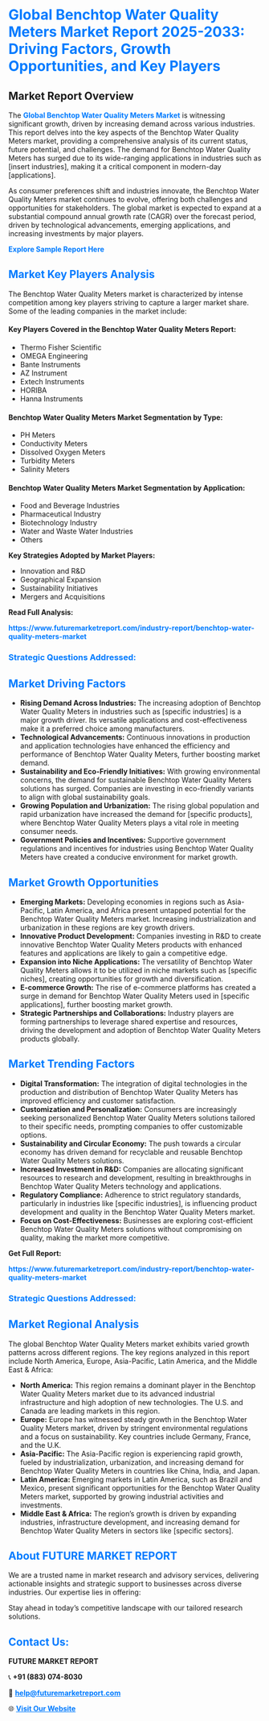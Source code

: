 <h1 style="color: #007BFF;">Global Benchtop Water Quality Meters Market Report 2025-2033: Driving Factors, Growth Opportunities, and Key Players</h1>

<section id="overview">
<h2>Market Report Overview</h2>
<p>The <a href="https://www.futuremarketreport.com/industry-report/benchtop-water-quality-meters-market" style="color: #007BFF; text-decoration: none;"><strong>Global Benchtop Water Quality Meters Market</strong></a> is witnessing significant growth, driven by increasing demand across various industries. This report delves into the key aspects of the Benchtop Water Quality Meters market, providing a comprehensive analysis of its current status, future potential, and challenges. The demand for Benchtop Water Quality Meters has surged due to its wide-ranging applications in industries such as [insert industries], making it a critical component in modern-day [applications].</p>
<p>As consumer preferences shift and industries innovate, the Benchtop Water Quality Meters market continues to evolve, offering both challenges and opportunities for stakeholders. The global market is expected to expand at a substantial compound annual growth rate (CAGR) over the forecast period, driven by technological advancements, emerging applications, and increasing investments by major players.</p>
</section>

<section id="overview">
<p><a href="https://www.futuremarketreport.com/request-sample/reportId=29423" style="color: #007BFF; text-decoration: none;"><strong>Explore Sample Report Here</strong></a></p>
</section>

<section id="key-players">
<h2 style="color: #007BFF;">Market Key Players Analysis</h2>
<p>The Benchtop Water Quality Meters market is characterized by intense competition among key players striving to capture a larger market share. Some of the leading companies in the market include:</p>
<h4>Key Players Covered in the Benchtop Water Quality Meters Report:</h4>
<ul><li>Thermo Fisher Scientific</li><li>OMEGA Engineering</li><li>Bante Instruments</li><li>AZ Instrument</li><li>Extech Instruments</li><li>HORIBA</li><li>Hanna Instruments</li></ul>
<h4>Benchtop Water Quality Meters Market Segmentation by Type:</h4>
<ul><li>PH Meters</li><li>Conductivity Meters</li><li>Dissolved Oxygen Meters</li><li>Turbidity Meters</li><li>Salinity Meters</li></ul>

<h4>Benchtop Water Quality Meters Market Segmentation by Application:</h4>
<ul><li>Food and Beverage Industries</li><li>Pharmaceutical Industry</li><li>Biotechnology Industry</li><li>Water and Waste Water Industries</li><li>Others</li></ul>
<p><strong>Key Strategies Adopted by Market Players:</strong></p>
<ul>
<li>Innovation and R&D</li>
<li>Geographical Expansion</li>
<li>Sustainability Initiatives</li>
<li>Mergers and Acquisitions</li>
</ul>
</section>

<section>
<p><strong>Read Full Analysis: </strong></p><a href="https://www.futuremarketreport.com/industry-report/benchtop-water-quality-meters-market" style="color: #007BFF; text-decoration: none;"><strong>https://www.futuremarketreport.com/industry-report/benchtop-water-quality-meters-market</strong></a>
<h3 style="color: #007BFF;">Strategic Questions Addressed:</h3>
</section>

<section id="driving-factors">
<h2 style="color: #007BFF;">Market Driving Factors</h2>
<ul>
<li><strong>Rising Demand Across Industries:</strong> The increasing adoption of Benchtop Water Quality Meters in industries such as [specific industries] is a major growth driver. Its versatile applications and cost-effectiveness make it a preferred choice among manufacturers.</li>
<li><strong>Technological Advancements:</strong> Continuous innovations in production and application technologies have enhanced the efficiency and performance of Benchtop Water Quality Meters, further boosting market demand.</li>
<li><strong>Sustainability and Eco-Friendly Initiatives:</strong> With growing environmental concerns, the demand for sustainable Benchtop Water Quality Meters solutions has surged. Companies are investing in eco-friendly variants to align with global sustainability goals.</li>
<li><strong>Growing Population and Urbanization:</strong> The rising global population and rapid urbanization have increased the demand for [specific products], where Benchtop Water Quality Meters plays a vital role in meeting consumer needs.</li>
<li><strong>Government Policies and Incentives:</strong> Supportive government regulations and incentives for industries using Benchtop Water Quality Meters have created a conducive environment for market growth.</li>
</ul>
</section>

<section id="growth-opportunities">
<h2 style="color: #007BFF;">Market Growth Opportunities</h2>
<ul>
<li><strong>Emerging Markets:</strong> Developing economies in regions such as Asia-Pacific, Latin America, and Africa present untapped potential for the Benchtop Water Quality Meters market. Increasing industrialization and urbanization in these regions are key growth drivers.</li>
<li><strong>Innovative Product Development:</strong> Companies investing in R&D to create innovative Benchtop Water Quality Meters products with enhanced features and applications are likely to gain a competitive edge.</li>
<li><strong>Expansion into Niche Applications:</strong> The versatility of Benchtop Water Quality Meters allows it to be utilized in niche markets such as [specific niches], creating opportunities for growth and diversification.</li>
<li><strong>E-commerce Growth:</strong> The rise of e-commerce platforms has created a surge in demand for Benchtop Water Quality Meters used in [specific applications], further boosting market growth.</li>
<li><strong>Strategic Partnerships and Collaborations:</strong> Industry players are forming partnerships to leverage shared expertise and resources, driving the development and adoption of Benchtop Water Quality Meters products globally.</li>
</ul>
</section>

<section id="trending-factors">
<h2 style="color: #007BFF;">Market Trending Factors</h2>
<ul>
<li><strong>Digital Transformation:</strong> The integration of digital technologies in the production and distribution of Benchtop Water Quality Meters has improved efficiency and customer satisfaction.</li>
<li><strong>Customization and Personalization:</strong> Consumers are increasingly seeking personalized Benchtop Water Quality Meters solutions tailored to their specific needs, prompting companies to offer customizable options.</li>
<li><strong>Sustainability and Circular Economy:</strong> The push towards a circular economy has driven demand for recyclable and reusable Benchtop Water Quality Meters solutions.</li>
<li><strong>Increased Investment in R&D:</strong> Companies are allocating significant resources to research and development, resulting in breakthroughs in Benchtop Water Quality Meters technology and applications.</li>
<li><strong>Regulatory Compliance:</strong> Adherence to strict regulatory standards, particularly in industries like [specific industries], is influencing product development and quality in the Benchtop Water Quality Meters market.</li>
<li><strong>Focus on Cost-Effectiveness:</strong> Businesses are exploring cost-efficient Benchtop Water Quality Meters solutions without compromising on quality, making the market more competitive.</li>
</ul>
</section>

<section>
<p><strong>Get Full Report: </strong></p><a href="https://www.futuremarketreport.com/industry-report/benchtop-water-quality-meters-market" style="color: #007BFF; text-decoration: none;"><strong>https://www.futuremarketreport.com/industry-report/benchtop-water-quality-meters-market</strong></a>
<h3 style="color: #007BFF;">Strategic Questions Addressed:</h3>
</section>


<section id="regional-analysis">
<h2 style="color: #007BFF;">Market Regional Analysis</h2>
<p>The global Benchtop Water Quality Meters market exhibits varied growth patterns across different regions. The key regions analyzed in this report include North America, Europe, Asia-Pacific, Latin America, and the Middle East & Africa:</p>
<ul>
<li><strong>North America:</strong> This region remains a dominant player in the Benchtop Water Quality Meters market due to its advanced industrial infrastructure and high adoption of new technologies. The U.S. and Canada are leading markets in this region.</li>
<li><strong>Europe:</strong> Europe has witnessed steady growth in the Benchtop Water Quality Meters market, driven by stringent environmental regulations and a focus on sustainability. Key countries include Germany, France, and the U.K.</li>
<li><strong>Asia-Pacific:</strong> The Asia-Pacific region is experiencing rapid growth, fueled by industrialization, urbanization, and increasing demand for Benchtop Water Quality Meters in countries like China, India, and Japan.</li>
<li><strong>Latin America:</strong> Emerging markets in Latin America, such as Brazil and Mexico, present significant opportunities for the Benchtop Water Quality Meters market, supported by growing industrial activities and investments.</li>
<li><strong>Middle East & Africa:</strong> The region’s growth is driven by expanding industries, infrastructure development, and increasing demand for Benchtop Water Quality Meters in sectors like [specific sectors].</li>
</ul>
</section>

<footer>
<h2 style="color: #007BFF;">About FUTURE MARKET REPORT</h2>
<p>We are a trusted name in market research and advisory services, delivering actionable insights and strategic support to businesses across diverse industries. Our expertise lies in offering:</p>

<p>Stay ahead in today’s competitive landscape with our tailored research solutions.</p>

<h2 style="color: #007BFF;">Contact Us:</h2>
<p><strong>FUTURE MARKET REPORT</strong></p>
<p>📞 <strong>+91 (883) 074-8030</strong></p>
<p>📧 <strong><a href="mailto:help@futuremarketreport.com" style="color: #007BFF;">help@futuremarketreport.com</a></strong></p>
<p>🌐 <strong><a href="https://www.futuremarketreport.com/" style="color: #007BFF;">Visit Our Website</a></strong></p>
</footer>